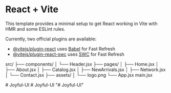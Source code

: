 # React + Vite

This template provides a minimal setup to get React working in Vite with HMR and some ESLint rules.

Currently, two official plugins are available:

- [@vitejs/plugin-react](https://github.com/vitejs/vite-plugin-react/blob/main/packages/plugin-react/README.md) uses [Babel](https://babeljs.io/) for Fast Refresh
- [@vitejs/plugin-react-swc](https://github.com/vitejs/vite-plugin-react-swc) uses [SWC](https://swc.rs/) for Fast Refresh



src/
├── components/
│   └── Header.jsx
├── pages/
│   ├── Home.jsx
│   ├── About.jsx
│   ├── Catalog.jsx
│   ├── NewArrivals.jsx
│   ├── Network.jsx
│   └── Contact.jsx
├── assets/
│   └── logo.png
└── App.jsx
main.jsx


#   J o y f u l - U I  
 #   J o y f u l - U I  
 "# Joyful-UI" 
